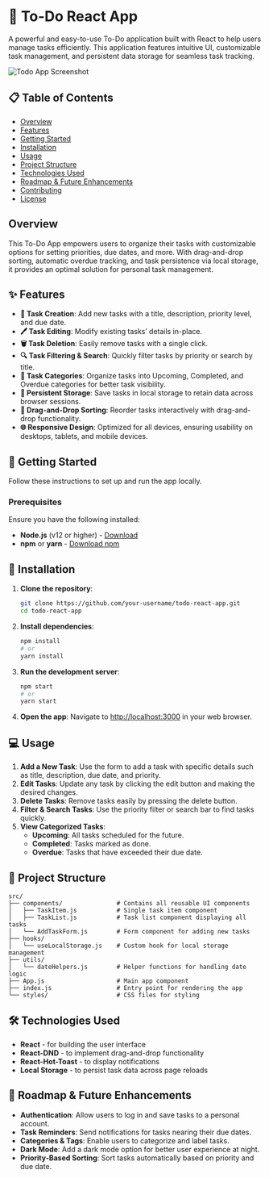 
# 📝 To-Do React App

A powerful and easy-to-use To-Do application built with React to help users manage tasks efficiently. This application features intuitive UI, customizable task management, and persistent data storage for seamless task tracking.

![Todo App Screenshot](path/to/screenshot.png) <!-- Optional: Add a screenshot of the app here -->

## 📋 Table of Contents
- [Overview](#overview)
- [Features](#features)
- [Getting Started](#getting-started)
- [Installation](#installation)
- [Usage](#usage)
- [Project Structure](#project-structure)
- [Technologies Used](#technologies-used)
- [Roadmap & Future Enhancements](#roadmap--future-enhancements)
- [Contributing](#contributing)
- [License](#license)

## Overview
This To-Do App empowers users to organize their tasks with customizable options for setting priorities, due dates, and more. With drag-and-drop sorting, automatic overdue tracking, and task persistence via local storage, it provides an optimal solution for personal task management.

## ✨ Features
- **🌟 Task Creation**: Add new tasks with a title, description, priority level, and due date.
- **🖊️ Task Editing**: Modify existing tasks’ details in-place.
- **🗑️ Task Deletion**: Easily remove tasks with a single click.
- **🔍 Task Filtering & Search**: Quickly filter tasks by priority or search by title.
- **📌 Task Categories**: Organize tasks into Upcoming, Completed, and Overdue categories for better task visibility.
- **💾 Persistent Storage**: Save tasks in local storage to retain data across browser sessions.
- **💪 Drag-and-Drop Sorting**: Reorder tasks interactively with drag-and-drop functionality.
- **🌐 Responsive Design**: Optimized for all devices, ensuring usability on desktops, tablets, and mobile devices.

## 🚀 Getting Started
Follow these instructions to set up and run the app locally.

### Prerequisites
Ensure you have the following installed:
- **Node.js** (v12 or higher) - [Download](https://nodejs.org/)
- **npm** or **yarn** - [Download npm](https://www.npmjs.com/)

## 🔧 Installation

1. **Clone the repository**:
   ```bash
   git clone https://github.com/your-username/todo-react-app.git
   cd todo-react-app
   ```

2. **Install dependencies**:
   ```bash
   npm install
   # or
   yarn install
   ```

3. **Run the development server**:
   ```bash
   npm start
   # or
   yarn start
   ```

4. **Open the app**: Navigate to [http://localhost:3000](http://localhost:3000) in your web browser.

## 💻 Usage

1. **Add a New Task**: Use the form to add a task with specific details such as title, description, due date, and priority.
2. **Edit Tasks**: Update any task by clicking the edit button and making the desired changes.
3. **Delete Tasks**: Remove tasks easily by pressing the delete button.
4. **Filter & Search Tasks**: Use the priority filter or search bar to find tasks quickly.
5. **View Categorized Tasks**:
   - **Upcoming**: All tasks scheduled for the future.
   - **Completed**: Tasks marked as done.
   - **Overdue**: Tasks that have exceeded their due date.

## 📁 Project Structure

```
src/
├── components/               # Contains all reusable UI components
│   ├── TaskItem.js           # Single task item component
│   ├── TaskList.js           # Task list component displaying all tasks
│   └── AddTaskForm.js        # Form component for adding new tasks
├── hooks/
│   └── useLocalStorage.js    # Custom hook for local storage management
├── utils/
│   └── dateHelpers.js        # Helper functions for handling date logic
├── App.js                    # Main app component
├── index.js                  # Entry point for rendering the app
└── styles/                   # CSS files for styling
```

## 🛠️ Technologies Used
- **React** - for building the user interface
- **React-DND** - to implement drag-and-drop functionality
- **React-Hot-Toast** - to display notifications
- **Local Storage** - to persist task data across page reloads

## 🚧 Roadmap & Future Enhancements
- **Authentication**: Allow users to log in and save tasks to a personal account.
- **Task Reminders**: Send notifications for tasks nearing their due dates.
- **Categories & Tags**: Enable users to categorize and label tasks.
- **Dark Mode**: Add a dark mode option for better user experience at night.
- **Priority-Based Sorting**: Sort tasks automatically based on priority and due date.

